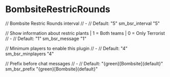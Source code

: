 # BombsiteRestricRounds

// Bombsite Restric Rounds interval
// -
// Default: "5"
sm_bsr_interval "5"

// Show information about restric plants | 1 = Both teams | 0 = Only Terrorist
// -
// Default: "1"
sm_bsr_message "1"

// Minimum players to enable this plugin
// -
// Default: "4"
sm_bsr_minplayers "4"

// Prefix before chat messages
// -
// Default: "{green}[Bombsite]{default}"
sm_bsr_prefix "{green}[Bombsite]{default}"


